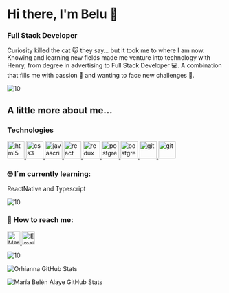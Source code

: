 # Hi there, I'm Belu 👋

### Full Stack Developer 

Curiosity killed the cat 🐱 they say… but it took me to where I am now. Knowing and learning new fields made me venture into technology with Henry, from degree in advertising to Full Stack Developer 💻. A combination that fills me with passion 💙 and wanting to face new challenges 💪.

![10](https://user-images.githubusercontent.com/55170175/114474409-87dd6800-9bcc-11eb-9ca0-538bd30ae29b.png)

## A little more about me... 

### Technologies
<p width='40%' height="100%"align="left"> 
   <a href="https://www.w3.org/html/" target="_blank"> <img src="https://icongr.am/devicon/html5-original-wordmark.svg?size=40&color=currentColor" alt="html5"             width="40" height="40"/> </a>   
   <a href="https://www.w3schools.com/css/" target="_blank"> <img src="https://icongr.am/devicon/css3-original-wordmark.svg?size=40&color=currentColor" alt="css3"         width="40" height="40"/> </a>
   <a href="https://developer.mozilla.org/en-US/docs/Web/JavaScript" target="_blank">
      <img src="https://icongr.am/devicon/javascript-original.svg?size=40&color=currentColor" alt="javascript" width="40" height="40"/> </a>
   <a href="https://reactjs.org/" target="_blank"> <img src="https://icongr.am/devicon/react-original.svg?size=40&color=currentColor" alt="react" width="40" height="40"/> </a>
    <a href="https://es.redux.js.org/" target="_blank"> <img src="https://cdn.icon-icons.com/icons2/2415/PNG/512/redux_original_logo_icon_146365.png" alt="redux" width="40" height="40"/> </a>
   <a href="https://www.postgresql.org" target="_blank"> <img src="https://icongr.am/devicon/postgresql-original-wordmark.svg?size=40&color=2ec539"             alt="postgresql" width="40" height="40"/> </a>
   <a href="https://sequelize.org" target="_blank"> <img src="https://icongr.am/devicon/sequelize-original.svg?size=40&color=2ec539" alt="postgresql" width="40"               height="40"/> </a>  
   <a href="https://git-scm.com/" target="_blank"> <img src="https://www.vectorlogo.zone/logos/git-scm/git-scm-icon.svg" alt="git" width="40" height="40"/> </a>
   <a href="https://git-scm.com/" target="_blank"> <img src="https://www.vectorlogo.zone/logos/nodejs/nodejs-icon.svg" alt="git" width="40" height="40"/> </a>
</p>
 
### :nerd_face: I´m currently learning:
ReactNative and Typescript 

![10](https://user-images.githubusercontent.com/55170175/114474409-87dd6800-9bcc-11eb-9ca0-538bd30ae29b.png)

### :dart: How to reach me:
<p>
      <a href="https://www.linkedin.com/in/mbelen-alaye/">
         <img src="https://www.vectorlogo.zone/logos/linkedin/linkedin-icon.svg" alt="María Belén Alaye LinkedIn Profile" height="30" width="30">
      </a>   
      <a align='right' href="mailto:mbelen.alaye@gmail.com">
         <img alt="Email" src="https://www.vectorlogo.zone/logos/gmail/gmail-icon.svg" height="30" width="30"/>
      </a>  
   </p>

![10](https://user-images.githubusercontent.com/55170175/114474409-87dd6800-9bcc-11eb-9ca0-538bd30ae29b.png)

 <p align="left">
    <img align="center" alt="Orhianna GitHub Stats" src="https://github-readme-stats.vercel.app/api/top-langs/?username=Orhianna&layout=compact" />
</p>
<div align="left">
<p align="left">
    <img align="center" alt="María Belén Alaye GitHub Stats" src="https://github-readme-stats.vercel.app/api?username=Orhianna&show_icons=true&count_private=true" />
</p>

  
<!--
**Orhianna/Orhianna** is a ✨ _special_ ✨ repository because its `README.md` (this file) appears on your GitHub profile.

Here are some ideas to get you started:

- 🔭 I’m currently working on ...
- 🌱 I’m currently learning ...
- 👯 I’m looking to collaborate on ...
- 🤔 I’m looking for help with ...
- 💬 Ask me about ...
- 📫 How to reach me: ...
- 😄 Pronouns: ...
- ⚡ Fun fact: ...

[LinkedIn 💼](https://www.linkedin.com/in/mbelen-alaye/)

[Twitter 🐦](https://twitter.com/mbelenalaye)

[Email :e-mail:](mailto:mbelen.alaye@gmail.com)
-->
